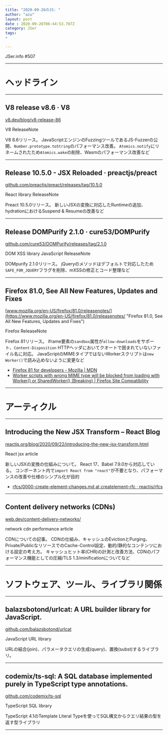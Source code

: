 ```yaml
---
title: "2020-09-26のJS: "
author: "azu"
layout: post
date : 2020-09-26T06:44:53.707Z
category: JSer
tags:
-

---
```


JSer.info #507

----

<h1 class="site-genre">ヘッドライン</h1>

----

## V8 release v8.6 · V8
[v8.dev/blog/v8-release-86](https://v8.dev/blog/v8-release-86 "V8 release v8.6 · V8")
<p class="jser-tags jser-tag-icon"><span class="jser-tag">V8</span> <span class="jser-tag">ReleaseNote</span></p>

V8 8.6リリース。
JavaScriptエンジンのFuzzingツールであるJS-Fuzzerの公開、`Number.prototype.toString`のパフォーマンス改善。
`Atomics.notify`にリネームされたため`Atomics.wake`の削除、Wasmのパフォーマンス改善など


----

## Release 10.5.0 - JSX Reloaded · preactjs/preact
[github.com/preactjs/preact/releases/tag/10.5.0](https://github.com/preactjs/preact/releases/tag/10.5.0 "Release 10.5.0 - JSX Reloaded · preactjs/preact")
<p class="jser-tags jser-tag-icon"><span class="jser-tag">React</span> <span class="jser-tag">library</span> <span class="jser-tag">ReleaseNote</span></p>

Preact 10.5.0リリース。
新しいJSXの変換に対応したRuntimeの追加、 hydrationにおけるSuspend & Resumeの改善など


----

## Release DOMPurify 2.1.0 · cure53/DOMPurify
[github.com/cure53/DOMPurify/releases/tag/2.1.0](https://github.com/cure53/DOMPurify/releases/tag/2.1.0 "Release DOMPurify 2.1.0 · cure53/DOMPurify")
<p class="jser-tags jser-tag-icon"><span class="jser-tag">DOM</span> <span class="jser-tag">XSS</span> <span class="jser-tag">library</span> <span class="jser-tag">JavaScript</span> <span class="jser-tag">ReleaseNote</span></p>

DOMpurify 2.1.0リリース。
jQueryのメソッドはデフォルトで対応したため`SAFE_FOR_JQUERY`フラグを削除、mXSSの修正とコード整理など


----

## Firefox 81.0, See All New Features, Updates and Fixes
[www.mozilla.org/en-US/firefox/81.0/releasenotes/](https://www.mozilla.org/en-US/firefox/81.0/releasenotes/ "Firefox 81.0, See All New Features, Updates and Fixes")
<p class="jser-tags jser-tag-icon"><span class="jser-tag">Firefox</span> <span class="jser-tag">ReleaseNote</span></p>

Firefox 81リリース。
iframe要素の`sandbox`属性が`allow-downloads`をサポート、`Content-Disposition` HTTPヘッダにおいてクオートで囲まれていないファイル名に対応。
JavaScriptのMIMEタイプではないWorkerスクリプトは`new Worker()`で読み込めないように変更など

- [Firefox 81 for developers - Mozilla | MDN](https://developer.mozilla.org/docs/Mozilla/Firefox/Releases/81 "Firefox 81 for developers - Mozilla | MDN")
- [Worker scripts with wrong MIME type will be blocked from loading with Worker() or SharedWorker() (Breaking) | Firefox Site Compatibility](https://www.fxsitecompat.dev/docs/2020/worker-scripts-with-wrong-mime-type-will-be-blocked-from-loading-with-worker-or-sharedworker/ "Worker scripts with wrong MIME type will be blocked from loading with Worker() or SharedWorker() (Breaking) | Firefox Site Compatibility")

----
<h1 class="site-genre">アーティクル</h1>

----

## Introducing the New JSX Transform – React Blog
[reactjs.org/blog/2020/09/22/introducing-the-new-jsx-transform.html](https://reactjs.org/blog/2020/09/22/introducing-the-new-jsx-transform.html "Introducing the New JSX Transform – React Blog")
<p class="jser-tags jser-tag-icon"><span class="jser-tag">React</span> <span class="jser-tag">jsx</span> <span class="jser-tag">article</span></p>

新しいJSXの変換の仕組みについて。
React 17、Babel 7.9.0から対応している。
コンポーネント内で`import React from "react"`が不要となり、パフォーマンスの改善や仕様のシンプル化が目的

- [rfcs/0000-create-element-changes.md at createlement-rfc · reactjs/rfcs](https://github.com/reactjs/rfcs/blob/createlement-rfc/text/0000-create-element-changes.md "rfcs/0000-create-element-changes.md at createlement-rfc · reactjs/rfcs")

----

## Content delivery networks (CDNs)
[web.dev/content-delivery-networks/](https://web.dev/content-delivery-networks/ "Content delivery networks (CDNs)")
<p class="jser-tags jser-tag-icon"><span class="jser-tag">network</span> <span class="jser-tag">cdn</span> <span class="jser-tag">performance</span> <span class="jser-tag">article</span></p>

CDNについての記事。
CDNの仕組み、キャッシュのEvictionとPurging、Private/PublicなリソースでのCache-Control設定、動的/静的なコンテンツにおける設定の考え方。
キャッシュヒット率(CHR)の計測と改善方法、CDNのパフォーマンス機能としての圧縮/TLS 1.3/minificationについてなど


----
<h1 class="site-genre">ソフトウェア、ツール、ライブラリ関係</h1>

----

## balazsbotond/urlcat: A URL builder library for JavaScript.
[github.com/balazsbotond/urlcat](https://github.com/balazsbotond/urlcat "balazsbotond/urlcat: A URL builder library for JavaScript.")
<p class="jser-tags jser-tag-icon"><span class="jser-tag">JavaScript</span> <span class="jser-tag">URL</span> <span class="jser-tag">library</span></p>

URLの結合(join)、パラメータクエリの生成(query)、置換(subst)するライブラリ。


----

## codemix/ts-sql: A SQL database implemented purely in TypeScript type annotations.
[github.com/codemix/ts-sql](https://github.com/codemix/ts-sql "codemix/ts-sql: A SQL database implemented purely in TypeScript type annotations.")
<p class="jser-tags jser-tag-icon"><span class="jser-tag">TypeScript</span> <span class="jser-tag">SQL</span> <span class="jser-tag">library</span></p>

TypeScript 4.1のTemplate Literal Typeを使ってSQL構文からクエリ結果の型を返す型ライブラリ


----
